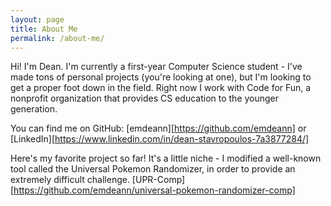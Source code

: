 ```yaml
---
layout: page
title: About Me
permalink: /about-me/
---
```


Hi! I'm Dean. I'm currently a first-year Computer Science student - I've made tons of personal projects (you're looking at one), but I'm looking to get a proper foot down in the field. Right now I work with Code for Fun, a nonprofit organization that provides CS education to the younger generation. 

You can find me on GitHub:
[emdeann][https://github.com/emdeann] or [LinkedIn][https://www.linkedin.com/in/dean-stavropoulos-7a3877284/]

Here's my favorite project so far! It's a little niche - I modified a well-known tool called the Universal Pokemon Randomizer, in order to provide an extremely difficult challenge. 
[UPR-Comp][https://github.com/emdeann/universal-pokemon-randomizer-comp] 

